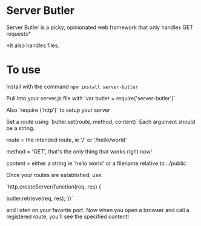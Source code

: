 # Server Butler

Server Butler is a picky, opinionated web framework that only handles GET requests*
<p>*It also handles files.</p>


# To use

Install with the command `npm install server-butler`
<p>Pull into your server.js file with `var butler = require('server-butler')`
<p>Also `require ('http')` to setup your server
<p>Set a route using `butler.set(route, method, content)` Each argument should be a string.
<p> route = the intended route, ie '/' or '/hello/world' </p>
<p> method = 'GET', that's the only thing that works right now! </p>
<p> content = either a string ie 'hello world' or a filename relative to ../public</p>
<p>
<p> Once your routes are established, use:</p>
 `http.createServer(function(req, res) { </p>
  butler.retrieve(req, res);
})`</p>
<p> and listen on your favorite port.  Now when you open a browser and call a registered route, you'll see the specified content!


